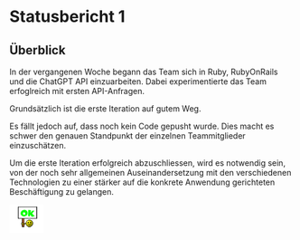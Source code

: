 # Statusbericht 1
## Überblick
In der vergangenen Woche begann das Team sich in Ruby,  RubyOnRails und die ChatGPT API einzuarbeiten. Dabei experimentierte das Team erfoglreich mit ersten API-Anfragen.

Grundsätzlich ist die erste Iteration auf gutem Weg. 

Es fällt jedoch auf, dass noch kein Code gepusht wurde. Dies macht es schwer den genauen Standpunkt der einzelnen Teammitglieder einzuschätzen.

Um die erste Iteration erfolgreich abzuschliessen, wird es notwendig sein, von der noch sehr allgemeinen Auseinandersetzung mit den verschiedenen Technologien zu einer stärker auf die konkrete Anwendung gerichteten Beschäftigung zu gelangen.

![Ok](./img/ok.png)